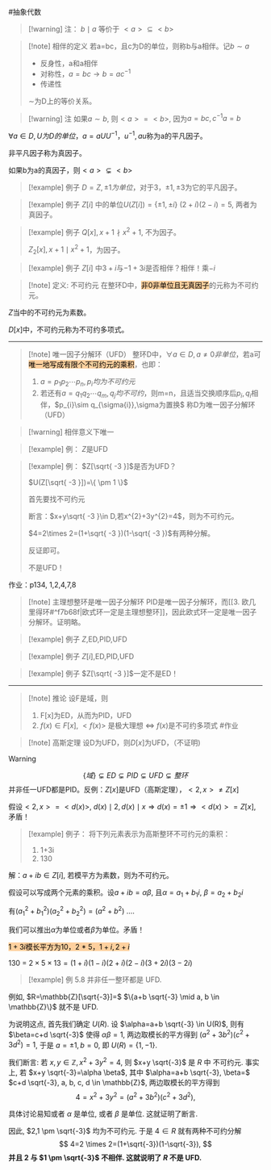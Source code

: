 #抽象代数 


>[!warning] 注：
>$b\mid a$ 等价于 $<a> \subseteq <b>$



>[!note] 相伴的定义
>若a=bc，且c为D的单位，则称b与a相伴。记$b\sim a$
>* 反身性，a和a相伴
>* 对称性，$a=bc \rightarrow b = a c^{-1}$
>* 传递性
>
>$\sim$为D上的等价关系。


>[!warning] 注
>如果$a \sim b$, 则$<a> = <b>$, 因为$a=bc,c^{-1}a=b$

$\forall a \in D,U为D的单位，a=aUU^{-1}$，$u^{-1},au$称为a的平凡因子。

非平凡因子称为真因子。

如果b为a的真因子，则$<a> \subsetneq <b>$


>[!example] 例子
>$D=Z,\pm 1为单位$，对于3，$\pm 1,\pm 3$为它的平凡因子。


>[!example] 例子
>$Z[i]$ 中的单位$U(Z[i])=\{ \pm 1, \pm i \}$
>$(2+i)(2-i)=5$, 两者为真因子。

>[!example] 例子
>$Q[x],x+1 \nmid x^{2}+1$, 不为因子。
>
>$Z_{2}[x],x+1 \mid x^{2}+1$，为因子。


>[!example] 例子
>$Z[i]$ 中$3+i$与$-1+3i$是否相伴？相伴！乘$-i$


>[!note] 定义: 不可约元
>在整环D中，<mark style="background: #FFB86CA6;">非0非单位且无真因子</mark>的元称为不可约元。

$Z$当中的不可约元为素数。

$D[x]$中，不可约元称为不可约多项式。

***

>[!note]  唯一因子分解环（UFD）
>整环D中，$\forall a \in D,a \neq 0 非单位$，若a可<mark style="background: #FFB86CA6;">唯一地写成有限个不可约元的乘积</mark>，也即：
>1. $a=p_{1}p_{2}\cdots p_{n},p_{i}均为不可约元$
>2. 若还有$a=q_{1}q_{2}\cdots q_{m},q_{j}均不可约$，则m=n，且适当交换顺序后$p_{i},q_{i}$相伴，$p_{i}\sim q_{\sigma{i}},\sigma为置换$
>称D为唯一因子分解环（UFD）

>[!warning] 相伴意义下唯一


>[!example] 例：
>$Z$是UFD


>[!example] 例： $Z[\sqrt{ -3 }]$是否为UFD？
>
>$U(Z[\sqrt{ -3 }])=\{ \pm 1 \}$
>
>首先要找不可约元
>
>断言：$x+y\sqrt{ -3 }\in D,若x^{2}+3y^{2}=4$，则为不可约元。
>
> $4=2\times 2=(1+\sqrt{ -3 })(1-\sqrt{ -3 })$有两种分解。
>
>反证即可。
>
>不是UFD！


作业：p134, 1,2,4,7,8


>[!note]  主理想整环是唯一因子分解环
>PID是唯一因子分解环，而[[3. 欧几里得环#^f7b68f|欧式环一定是主理想整环]]，因此欧式环一定是唯一因子分解环。证明略。


>[!example] 例子
>$Z$,ED,PID,UFD
>


>[!example] 例子
>$Z[i]$,ED,PID,UFD



>[!example] 例子
>$Z[\sqrt{ -3 }]$一定不是ED！


****

>[!note] 推论
> 设F是域，则
> 1. F[x]为ED，从而为PID，UFD
> 2. $f(x)\in F[x]$, $<f(x)>$ 是极大理想 $\iff$ $f(x)$是不可约多项式  #作业 


>[!note] 高斯定理
>设D为UFD，则$D[x]$为UFD，（不证明)




>[!warning] 
>$$\{ 域 \}\subsetneq ED \subsetneq PID \subsetneq UFD \subsetneq 整环$$
>并非任一UFD都是PID。反例：$Z[x]$是UFD（高斯定理），$<2,x> \neq Z[x]$
>
>假设$<2,x> = < d(x)>$, $d(x)\mid 2,d(x) \mid x \Rightarrow d(x)=\pm 1 \Rightarrow <d(x)> = Z[x]$, 矛盾！


>[!example] 例子：
>将下列元素表示为高斯整环不可约元的乘积：
>1. 1+3i
>2. 130

解：$a+ib \in Z[i]$, 若模平方为素数，则为不可约元。

假设可以写成两个元素的乘积。设$a+ib=\alpha \beta$, 且$\alpha = a_{1}+b_{1}i$, $\beta=a_{2}+b_{2}i$

有$(a_{1}^{2}+b_{1}^{2})(a_{2}^{2}+b_{2}^{2})=(a^{2}+b^{2})$ ....

我们可以推出$\alpha$为单位或者$\beta$为单位。矛盾！


<mark style="background: #FFB86CA6;">$1+3i$模长平方为10，2 * 5，$1+i,2+i$</mark>

130 = $2 \times 5 \times 13=(1+i)(1-i)(2+i)(2-i)(3+2i)(3-2i)$




>[!example] 例 5.8 并非任一整环都是 UFD. 

例如, $R=\mathbb{Z}[\sqrt{-3}]=$ $\{a+b \sqrt{-3} \mid a, b \in \mathbb{Z}\}$ 就不是 UFD.

为说明这点, 首先我们确定 $U(R)$. 设 $\alpha=a+b \sqrt{-3} \in U(R)$, 则有 $\beta=c+d \sqrt{-3}$ 使得 $\alpha \beta=1$, 两边取模长的平方得到 $\left(a^2+3 b^2\right)\left(c^2+3 d^2\right)=1$, 于是 $a= \pm 1, b=0$, 即 $U(R)=\{1,-1\}$.

我们断言: 若 $x, y \in \mathbb{Z}, x^2+3 y^2=4$, 则 $x+y \sqrt{-3}$ 是 $R$ 中 不可约元. 事实上, 若 $x+y \sqrt{-3}=\alpha \beta$, 其中 $\alpha=a+b \sqrt{-3}, \beta=$ $c+d \sqrt{-3}, a, b, c, d \in \mathbb{Z}$, 两边取模长的平方得到
$$
4=x^2+3 y^2=\left(a^2+3 b^2\right)\left(c^2+3 d^2\right),
$$

具体讨论易知或者 $\alpha$ 是单位, 或者 $\beta$ 是单位. 这就证明了断言.

因此, $2,1 \pm \sqrt{-3}$ 均为不可约元. 于是 $4 \in R$ 就有两种不可约分解
$$
4=2 \times 2=(1+\sqrt{-3})(1-\sqrt{-3}),
$$
**并且 2 与 $1 \pm \sqrt{-3}$ 不相伴. 这就说明了 $R$ 不是 UFD.**